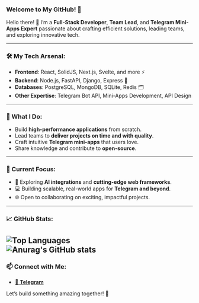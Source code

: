 ### Welcome to My GitHub! 🌟  

Hello there! 👋 I’m a **Full-Stack Developer**, **Team Lead**, and **Telegram Mini-Apps Expert** passionate about crafting efficient solutions, leading teams, and exploring innovative tech.  

---

### 🛠️ My Tech Arsenal:  
- **Frontend**: React, SolidJS, Next.js, Svelte, and more ⚡  
- **Backend**: Node.js, FastAPI, Django, Express 🚀  
- **Databases**: PostgreSQL, MongoDB, SQLite, Redis 🗂️  
- **Other Expertise**: Telegram Bot API, Mini-Apps Development, API Design  

---

### 🌟 What I Do:  
- Build **high-performance applications** from scratch.  
- Lead teams to **deliver projects on time and with quality**.  
- Craft intuitive **Telegram mini-apps** that users love.  
- Share knowledge and contribute to **open-source**.  

---

### 🔭 Current Focus:  
- 🚀 Exploring **AI integrations** and **cutting-edge web frameworks**.  
- 💻 Building scalable, real-world apps for **Telegram and beyond**.  
- 🌐 Open to collaborating on exciting, impactful projects.  

---

### 📈 GitHub Stats:  


![Top Languages](https://github-readme-stats.vercel.app/api/top-langs/?username=IgorBlink&layout=compact&theme=radical)  
![Anurag's GitHub stats](https://github-readme-stats.vercel.app/api?username=IgorBlink&show_icons=true&theme=radical)
---

### 📫 Connect with Me:  
- [📱 **Telegram**](https://t.me/IgorBlink)  

Let’s build something amazing together! 🚀  
